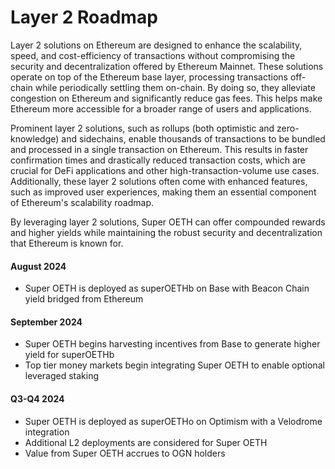 # Layer 2 Roadmap

Layer 2 solutions on Ethereum are designed to enhance the scalability, speed, and cost-efficiency of transactions without compromising the security and decentralization offered by Ethereum Mainnet. These solutions operate on top of the Ethereum base layer, processing transactions off-chain while periodically settling them on-chain. By doing so, they alleviate congestion on Ethereum and significantly reduce gas fees. This helps make Ethereum more accessible for a broader range of users and applications.

Prominent layer 2 solutions, such as rollups (both optimistic and zero-knowledge) and sidechains, enable thousands of transactions to be bundled and processed in a single transaction on Ethereum. This results in faster confirmation times and drastically reduced transaction costs, which are crucial for DeFi applications and other high-transaction-volume use cases. Additionally, these layer 2 solutions often come with enhanced features, such as improved user experiences, making them an essential component of Ethereum's scalability roadmap.

By leveraging layer 2 solutions, Super OETH can offer compounded rewards and higher yields while maintaining the robust security and decentralization that Ethereum is known for.

#### August 2024

* Super OETH is deployed as superOETHb on Base with Beacon Chain yield bridged from Ethereum

#### September 2024

* Super OETH begins harvesting incentives from Base to generate higher yield for superOETHb
* Top tier money markets begin integrating Super OETH to enable optional leveraged staking

#### Q3-Q4 2024

* Super OETH is deployed as superOETHo on Optimism with a Velodrome integration
* Additional L2 deployments are considered for Super OETH
* Value from Super OETH accrues to OGN holders

